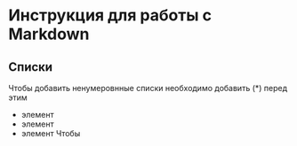 # Инструкция для работы с Markdown

##

## Списки
Чтобы добавить ненумеровнные списки необходимо добавить (*) перед этим
* элемент
* элемент
* элемент
Чтобы 

##

##

##

##